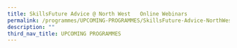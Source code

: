 ```yaml
---
title: SkillsFuture Advice @ North West   Online Webinars
permalink: /programmes/UPCOMING-PROGRAMMES/SkillsFuture-Advice-NorthWest-OnlineWebinars
description: ""
third_nav_title: UPCOMING PROGRAMMES
---
```

